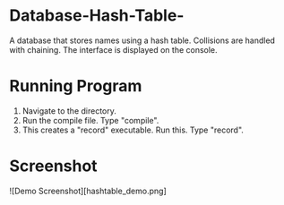 # Database-Hash-Table-
A database that stores names using a hash table. Collisions are handled with chaining. The interface is displayed on the console.

# Running Program
1. Navigate to the directory.
2. Run the compile file. Type "compile".
3. This creates a "record" executable. Run this. Type "record".

# Screenshot
![Demo Screenshot][hashtable_demo.png]
